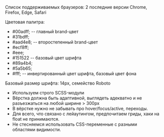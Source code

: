 Список поддерживаемых браузеров: 2 последние версии Chrome, Firefox, Edge, Safari

Цветовая палитра:
  - #00adff; -- главный brand-цвет
  - #31bdff;
  - #aad4e8; -- второстепенный brand-цвет
  - #ecf8ff;
  - #eee;
  - #151522 -- базовый цвет шрифта
  - #89a4b4;
  - #5a5b65;
  - #fff; -- инвертированный цвет шрифта, базовый цвет фона

Базовый размер шрифта: 14px, семейство Roboto

- Используем строго SCSS-модули
- Вёрстка должна быть адаптивной, выглядеть адекватно и не разъезжаться на любой ширине > 300px
- В вёрстке нужно не забывать про hover/focus/active, переходы.
- Для всего, что связано с лейаутингом, предпочитаем гриды, хаки на float не принимаются.
- Не стесняемся использовать CSS-переменные с разными областями видимости.